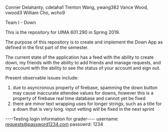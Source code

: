 Conner Delahanty, cdelaha1
Trenton Wang, ywang382
Vance Wood, vwood3
William Cho, wcho9

Team I - Down

This is the repository for UIMA 601.290 in Spring 2019. 

The purpose of this repository is to create and implement the Down App as
defined in the first part of the semester.

The current state of the application has a feed with the ability to 
create down, my friends with the ability to add friends and manage 
requests, and my account with the ability to see the status of your
account and sign out.

Present observable issues include:
1. due to asyncronous property of firebase, spamming the down button may
	cause inaccurate attendee values for downs, however this is a
	property of firebase real time database and cannot yet be fixed
2. there are minor text wrapping uses for longer strings, such as a title
	for a down that is very long. input vetting will be fixed in 
	the next sprint

----Testing login information for grader----
username: requests@password1234.com
passowrd: 1234


